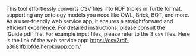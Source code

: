 This tool effortlessly converts CSV files into RDF triples in Turtle format, 
supporting any ontology models you need like OWL, Brick, BOT, and more. 
As a user-friendly web service app, it ensures a straightforward and efficient experience. 
For detailed instructions, please consult the 'Guide.pdf' file. For example input files, please refer to the 3 csv files.
Here is the link of the web service app: 
https://csv2rdf-a8681fb1bfde.herokuapp.com/
